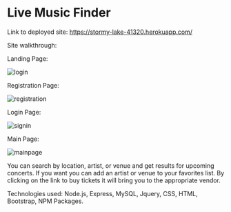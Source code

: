 # Live Music Finder

Link to deployed site: https://stormy-lake-41320.herokuapp.com/

Site walkthrough:

Landing Page:

![login](https://user-images.githubusercontent.com/37599851/48036221-8ddddd80-e124-11e8-9bab-36859f0c5cc1.jpg)

Registration Page:

![registration](https://user-images.githubusercontent.com/37599851/48036303-f200a180-e124-11e8-98a2-4e862ac8b88b.jpg)

Login Page:

![signin](https://user-images.githubusercontent.com/37599851/48036321-0a70bc00-e125-11e8-8936-6bdceab265e7.jpg)

Main Page: 

![mainpage](https://user-images.githubusercontent.com/37599851/48036154-52431380-e124-11e8-89ba-35e0dfef5053.jpg)

You can search by location, artist, or venue and get results for upcoming concerts. If you want you can add an artist or venue to your favorites list. By clicking on the link to buy tickets it will bring you to the appropriate vendor.

Technologies used: Node.js, Express, MySQL, Jquery, CSS, HTML, Bootstrap, NPM Packages.

